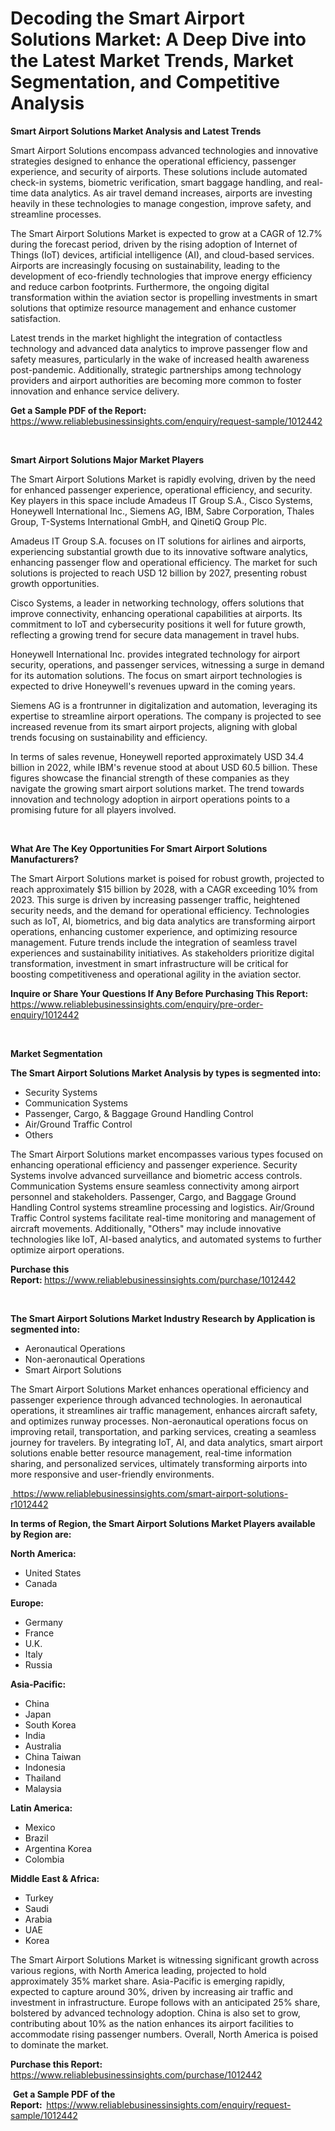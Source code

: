 <p><h1>Decoding the Smart Airport Solutions Market: A Deep Dive into the Latest Market Trends, Market Segmentation, and Competitive Analysis</h1></p><p><strong>Smart Airport Solutions Market Analysis and Latest Trends</strong></p>
<p><p>Smart Airport Solutions encompass advanced technologies and innovative strategies designed to enhance the operational efficiency, passenger experience, and security of airports. These solutions include automated check-in systems, biometric verification, smart baggage handling, and real-time data analytics. As air travel demand increases, airports are investing heavily in these technologies to manage congestion, improve safety, and streamline processes.</p><p>The Smart Airport Solutions Market is expected to grow at a CAGR of 12.7% during the forecast period, driven by the rising adoption of Internet of Things (IoT) devices, artificial intelligence (AI), and cloud-based services. Airports are increasingly focusing on sustainability, leading to the development of eco-friendly technologies that improve energy efficiency and reduce carbon footprints. Furthermore, the ongoing digital transformation within the aviation sector is propelling investments in smart solutions that optimize resource management and enhance customer satisfaction.</p><p>Latest trends in the market highlight the integration of contactless technology and advanced data analytics to improve passenger flow and safety measures, particularly in the wake of increased health awareness post-pandemic. Additionally, strategic partnerships among technology providers and airport authorities are becoming more common to foster innovation and enhance service delivery.</p></p>
<p><strong>Get a Sample PDF of the Report:&nbsp;</strong> <a href="https://www.reliablebusinessinsights.com/enquiry/request-sample/1012442?utm_campaign=3072&utm_medium=2&utm_source=Github&utm_content=ia&utm_term=17042025&utm_id=smart-airport-solutions">https://www.reliablebusinessinsights.com/enquiry/request-sample/1012442</a></p>
<p>&nbsp;</p>
<p><strong>Smart Airport Solutions Major Market Players</strong></p>
<p><p>The Smart Airport Solutions Market is rapidly evolving, driven by the need for enhanced passenger experience, operational efficiency, and security. Key players in this space include Amadeus IT Group S.A., Cisco Systems, Honeywell International Inc., Siemens AG, IBM, Sabre Corporation, Thales Group, T-Systems International GmbH, and QinetiQ Group Plc.</p><p>Amadeus IT Group S.A. focuses on IT solutions for airlines and airports, experiencing substantial growth due to its innovative software analytics, enhancing passenger flow and operational efficiency. The market for such solutions is projected to reach USD 12 billion by 2027, presenting robust growth opportunities.</p><p>Cisco Systems, a leader in networking technology, offers solutions that improve connectivity, enhancing operational capabilities at airports. Its commitment to IoT and cybersecurity positions it well for future growth, reflecting a growing trend for secure data management in travel hubs.</p><p>Honeywell International Inc. provides integrated technology for airport security, operations, and passenger services, witnessing a surge in demand for its automation solutions. The focus on smart airport technologies is expected to drive Honeywell's revenues upward in the coming years.</p><p>Siemens AG is a frontrunner in digitalization and automation, leveraging its expertise to streamline airport operations. The company is projected to see increased revenue from its smart airport projects, aligning with global trends focusing on sustainability and efficiency.</p><p>In terms of sales revenue, Honeywell reported approximately USD 34.4 billion in 2022, while IBM's revenue stood at about USD 60.5 billion. These figures showcase the financial strength of these companies as they navigate the growing smart airport solutions market. The trend towards innovation and technology adoption in airport operations points to a promising future for all players involved.</p></p>
<p>&nbsp;</p>
<p><strong>What Are The Key Opportunities For Smart Airport Solutions Manufacturers?</strong></p>
<p><p>The Smart Airport Solutions market is poised for robust growth, projected to reach approximately $15 billion by 2028, with a CAGR exceeding 10% from 2023. This surge is driven by increasing passenger traffic, heightened security needs, and the demand for operational efficiency. Technologies such as IoT, AI, biometrics, and big data analytics are transforming airport operations, enhancing customer experience, and optimizing resource management. Future trends include the integration of seamless travel experiences and sustainability initiatives. As stakeholders prioritize digital transformation, investment in smart infrastructure will be critical for boosting competitiveness and operational agility in the aviation sector.</p></p>
<p><strong>Inquire or Share Your Questions If Any Before Purchasing This Report:</strong> <a href="https://www.reliablebusinessinsights.com/enquiry/pre-order-enquiry/1012442?utm_campaign=3072&utm_medium=2&utm_source=Github&utm_content=ia&utm_term=17042025&utm_id=smart-airport-solutions">https://www.reliablebusinessinsights.com/enquiry/pre-order-enquiry/1012442</a></p>
<p>&nbsp;</p>
<p><strong>Market Segmentation</strong></p>
<p><strong>The Smart Airport Solutions Market Analysis by types is segmented into:</strong></p>
<p><ul><li>Security Systems</li><li>Communication Systems</li><li>Passenger, Cargo, & Baggage Ground Handling Control</li><li>Air/Ground Traffic Control</li><li>Others</li></ul></p>
<p><p>The Smart Airport Solutions market encompasses various types focused on enhancing operational efficiency and passenger experience. Security Systems involve advanced surveillance and biometric access controls. Communication Systems ensure seamless connectivity among airport personnel and stakeholders. Passenger, Cargo, and Baggage Ground Handling Control systems streamline processing and logistics. Air/Ground Traffic Control systems facilitate real-time monitoring and management of aircraft movements. Additionally, "Others" may include innovative technologies like IoT, AI-based analytics, and automated systems to further optimize airport operations.</p></p>
<p><strong>Purchase this Report:&nbsp;</strong><a href="https://www.reliablebusinessinsights.com/purchase/1012442?utm_campaign=3072&utm_medium=2&utm_source=Github&utm_content=ia&utm_term=17042025&utm_id=smart-airport-solutions">https://www.reliablebusinessinsights.com/purchase/1012442</a></p>
<p>&nbsp;</p>
<p><strong>The Smart Airport Solutions Market Industry Research by Application is segmented into:</strong></p>
<p><ul><li>Aeronautical Operations</li><li>Non-aeronautical Operations</li><li>Smart Airport Solutions</li></ul></p>
<p><p>The Smart Airport Solutions Market enhances operational efficiency and passenger experience through advanced technologies. In aeronautical operations, it streamlines air traffic management, enhances aircraft safety, and optimizes runway processes. Non-aeronautical operations focus on improving retail, transportation, and parking services, creating a seamless journey for travelers. By integrating IoT, AI, and data analytics, smart airport solutions enable better resource management, real-time information sharing, and personalized services, ultimately transforming airports into more responsive and user-friendly environments.</p></p>
<p><a href="https://www.reliablebusinessinsights.com/smart-airport-solutions-r1012442?utm_campaign=3072&utm_medium=2&utm_source=Github&utm_content=ia&utm_term=17042025&utm_id=smart-airport-solutions">&nbsp;https://www.reliablebusinessinsights.com/smart-airport-solutions-r1012442</a></p>
<p><strong>In terms of Region, the Smart Airport Solutions Market Players available by Region are:</strong></p>
<p>
    <p> <strong> North America: </strong>
        <ul>
            <li>United States</li>
            <li>Canada</li>
        </ul>
        </p> 
    <p> <strong> Europe: </strong>
        <ul>
            <li>Germany</li>
            <li>France</li>
            <li>U.K.</li>
            <li>Italy</li>
            <li>Russia</li>
        </ul>
        </p> 
    <p> <strong> Asia-Pacific: </strong>
        <ul>
            <li>China</li>
            <li>Japan</li>
            <li>South Korea</li>
            <li>India</li>
            <li>Australia</li>
            <li>China Taiwan</li>
            <li>Indonesia</li>
            <li>Thailand</li>
            <li>Malaysia</li>
        </ul>
        </p> 
    <p> <strong> Latin America: </strong>
        <ul>
            <li>Mexico</li>
            <li>Brazil</li>
            <li>Argentina Korea</li>
            <li>Colombia</li>
        </ul>
        </p> 
    <p> <strong> Middle East & Africa: </strong>
        <ul>
            <li>Turkey</li>
            <li>Saudi</li>
            <li>Arabia</li>
            <li>UAE</li>
            <li>Korea</li>
        </ul>
    </p>
    </p>
<p><p>The Smart Airport Solutions Market is witnessing significant growth across various regions, with North America leading, projected to hold approximately 35% market share. Asia-Pacific is emerging rapidly, expected to capture around 30%, driven by increasing air traffic and investment in infrastructure. Europe follows with an anticipated 25% share, bolstered by advanced technology adoption. China is also set to grow, contributing about 10% as the nation enhances its airport facilities to accommodate rising passenger numbers. Overall, North America is poised to dominate the market.</p></p>
<p><strong>Purchase this Report: </strong><a href="https://www.reliablebusinessinsights.com/purchase/1012442?utm_campaign=3072&utm_medium=2&utm_source=Github&utm_content=ia&utm_term=17042025&utm_id=smart-airport-solutions">https://www.reliablebusinessinsights.com/purchase/1012442</a></p>
<p>&nbsp;<strong>Get a Sample PDF of the Report:&nbsp;&nbsp;</strong><a href="https://www.reliablebusinessinsights.com/enquiry/request-sample/1012442?utm_campaign=3072&utm_medium=2&utm_source=Github&utm_content=ia&utm_term=17042025&utm_id=smart-airport-solutions">https://www.reliablebusinessinsights.com/enquiry/request-sample/1012442</a></p>
<p><strong></strong></p>
<p><p></p><p></p><p></p></p>